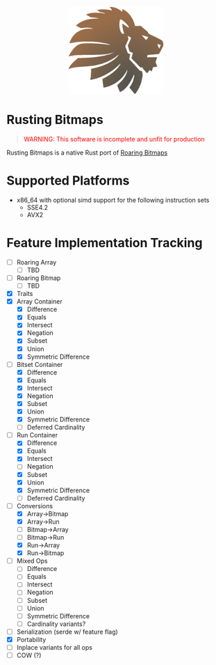 <p align="center">
   <img src="res/rusting_bitmaps_logo_02.png" height="200">
</p>

# Rusting Bitmaps

><span style="color:red">WARNING: This software is incomplete and unfit for production</span>

Rusting Bitmaps is a native Rust port of [Roaring Bitmaps](https://roaringbitmap.org/)

# Supported Platforms
 - x86_64 with optional simd support for the following instruction sets
   - SSE4.2
   - AVX2

# Feature Implementation Tracking
 - [ ] Roaring Array
    - [ ] TBD
 - [ ] Roaring Bitmap
    - [ ] TBD
 - [x] Traits
 - [x] Array Container
    - [x] Difference
    - [x] Equals
    - [x] Intersect
    - [x] Negation
    - [x] Subset
    - [x] Union
    - [x] Symmetric Difference
 - [ ] Bitset Container
    - [x] Difference
    - [x] Equals
    - [x] Intersect
    - [x] Negation
    - [x] Subset
    - [x] Union
    - [x] Symmetric Difference
    - [ ] Deferred Cardinality
 - [ ] Run Container
    - [x] Difference
    - [x] Equals
    - [x] Intersect
    - [ ] Negation
    - [x] Subset
    - [x] Union
    - [x] Symmetric Difference
    - [ ] Deferred Cardinality
 - [ ] Conversions
    - [x] Array->Bitmap
    - [x] Array->Run
    - [ ] Bitmap->Array
    - [ ] Bitmap->Run
    - [x] Run->Array
    - [x] Run->Bitmap
 - [ ] Mixed Ops
    - [ ] Difference
    - [ ] Equals
    - [ ] Intersect
    - [ ] Negation
    - [ ] Subset
    - [ ] Union
    - [ ] Symmetric Difference
    - [ ] Cardinality variants?
 - [ ] Serialization (serde w/ feature flag)
 - [x] Portability
 - [ ] Inplace variants for all ops
 - [ ] COW (?)